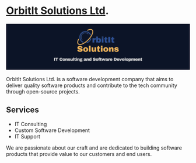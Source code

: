 # [OrbitIt Solutions Ltd](https://orbititsolutions.ca/).

<img src="https://github.com/orbitit-solutions/.github/blob/main/profile/OrbitIt%20Solutions%20Banner.png" alt="OrbitIt Solutions, IT Consulting and Software Development">

OrbitIt Solutions Ltd. is a software development company that aims to deliver quality software products and contribute to the tech community through open-source projects.

## Services

- IT Consulting
- Custom Software Development
- IT Support

We are passionate about our craft and are dedicated to building software products that provide value to our customers and end users.
